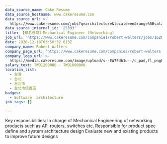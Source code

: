 ```yaml
---
data_source_name: Cake Resume
data_source_hostname: www.cakeresume.com
data_source_url: >-
  https://www.cakeresume.com/jobs?q=architecture&locale=en&range%5Bsalary_range%5D%5Bmin%5D=1000000&page=4
data_source_internal_id: '25393'
title: 【知名外商】Mechanical Engineer (Networking)
job_url: 'https://www.cakeresume.com/companies/robert-walters/jobs/1629e3'
date: 2020-12-10T03:50:32.613Z
company_name: Robert Walters
company_page_url: 'https://www.cakeresume.com/companies/robert-walters'
company_logo_url: >-
  https://media.cakeresume.com/image/upload/s--EW7Edb1u--/c_pad,fl_png8,h_200,w_200/v1600053194/xc6aglyvacjd8nwbof70.png
salary_text: TWD1200000 - TWD1800000
location_list:
  - 台灣
  - 台北
  - 台北市
  - 台北市信義區
badges:
  - Software  architecture
job_tags: []

---
```


Key responsibilities: In charge of Mechanical Engineering of networking products such as AP, routers, switches etc. Responsible for product spec define and system architecture design Evaluate new and existing products to improve future designs
